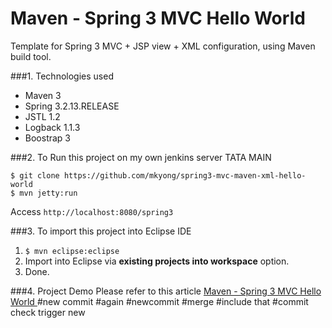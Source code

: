 Maven - Spring 3 MVC Hello World
======================================
Template for Spring 3 MVC + JSP view + XML configuration, using Maven build tool.

###1. Technologies used
* Maven 3
* Spring 3.2.13.RELEASE
* JSTL 1.2
* Logback 1.1.3
* Boostrap 3

###2. To Run this project on my own jenkins server TATA MAIN
```shell
$ git clone https://github.com/mkyong/spring3-mvc-maven-xml-hello-world
$ mvn jetty:run
```
Access ```http://localhost:8080/spring3```

###3. To import this project into Eclipse IDE
1. ```$ mvn eclipse:eclipse```
2. Import into Eclipse via **existing projects into workspace** option.
3. Done.

###4. Project Demo
Please refer to this article [Maven - Spring 3 MVC Hello World ](http://www.mkyong.com/spring3/spring-3-mvc-hello-world-example/)
#new commit
#again
#newcommit
#merge
#include that
#commit check trigger new
